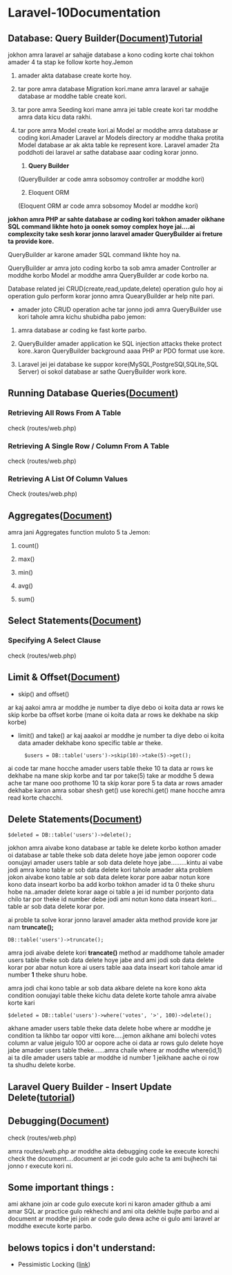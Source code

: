 # Laravel-10Documentation

## Database: Query Builder([Document](https://laravel.com/docs/10.x/queries#running-database-queries))[Tutorial](https://www.youtube.com/watch?v=uq4NXqc14v0&t=595s)

jokhon amra laravel ar sahajje database a kono coding korte chai tokhon amader 4 ta stap ke follow korte hoy.Jemon


 1. amader akta database create korte hoy.

 2. tar pore amra database Migration kori.mane amra laravel ar sahajje database ar moddhe table create kori.   

 3. tar pore amra Seeding kori mane amra jei table create kori tar moddhe amra data kicu data rakhi.

 4. tar pore amra Model create kori.ai Model ar moddhe amra database ar coding kori.Amader Laravel ar Models directory ar moddhe thaka protita Model database ar ak akta  table ke represent kore. Laravel amader 2ta poddhoti dei laravel ar sathe  database aaar coding korar jonno.

    1. **Query Builder**

     (QueryBuilder ar code amra   sobsomoy controller ar moddhe kori)

    2. Eloquent ORM

     (Eloquent ORM ar code amra sobsomoy Model ar moddhe kori) 


**jokhon amra PHP ar sahte database ar coding kori tokhon amader oikhane SQL command likhte hoto ja oonek somoy complex hoye jai....ai complexcity take sesh korar jonno laravel amader QueryBuilder ai freture ta provide kore.**

QueryBuilder ar karone amader SQL command likhte hoy na.

QueryBuilder ar amra joto coding korbo ta sob amra amader Controller ar moddhe korbo Model ar moddhe amra QueryBuilder ar code korbo na.  


Database related jei CRUD(create,read,update,delete) operation gulo hoy ai operation gulo perform korar jonno amra QuearyBuilder ar help nite pari.

* amader joto CRUD operation ache tar jonno jodi amra QueryBuilder use kori tahole amra kichu shubidha pabo jemon:

 1. amra database ar coding ke fast korte parbo. 

 2. QueryBuilder amader application ke SQL injection attacks theke protect kore..karon QueryBuilder background aaaa PHP ar PDO format use kore.

 3. Laravel jei jei database ke suppor kore(MySQL,PostgreSQl,SQLite,SQL Server) oi sokol database ar sathe QueryBuilder work kore.


## Running Database Queries([Document](https://laravel.com/docs/10.x/queries#running-database-queries)) 


  ### Retrieving All Rows From A Table

   check (routes/web.php)


  ### Retrieving A Single Row / Column From A Table

   check (routes/web.php) 


  ### Retrieving A List Of Column Values

   Check (routes/web.php)


## Aggregates([Document](https://laravel.com/docs/10.x/queries#aggregates))   

amra jani Aggregates function muloto 5 ta Jemon:

 1. count()

 2. max()

 3. min()

 4. avg()

 5. sum()


## Select Statements([Document](https://laravel.com/docs/10.x/queries#select-statements))

   ### Specifying A Select Clause

   check (routes/web.php)


## Limit & Offset([Document](https://laravel.com/docs/10.x/queries#limit-and-offset))

* skip() and offset()

 ar kaj aakoi amra ar moddhe je number ta  diye debo oi koita data ar rows ke skip korbe ba offset korbe (mane oi koita data ar rows ke dekhabe na skip korbe)


* limit() and take() ar kaj aaakoi ar moddhe je number ta diye debo oi koita data amader dekhabe kono specific table ar theke.


        $users = DB::table('users')->skip(10)->take(5)->get();


ai code tar mane hocche amader users table theke 10 ta data ar rows ke dekhabe na mane skip korbe and tar por take(5) take ar moddhe 5 dewa ache tar mane ooo prothome 10 ta skip korar pore 5 ta data ar rows amader dekhabe karon amra sobar shesh get() use korechi.get() mane hocche amra read korte chacchi.



## Delete Statements([Document](https://laravel.com/docs/10.x/queries#delete-statements))


```$deleted = DB::table('users')->delete();``` 

jokhon amra aivabe kono database ar table ke delete korbo kothon amader oi database ar table theke sob data delete hoye jabe jemon ooporer code oonujayi amader users table ar sob data delete hoye jabe.........kintu ai vabe jodi amra kono table ar sob data delete kori tahole amader akta problem jokon aivabe kono table ar sob data delete korar pore aabar notun kore kono data inseart korbo ba add korbo tokhon amader  id ta 0 theke shuru hobe na..amader delete korar aage oi table a jei id number porjonto data chilo tar por theke id number debe jodi ami notun kono data inseart kori... table ar sob data delete korar por.


ai proble ta solve korar jonno laravel amader akta method provide kore jar nam  **truncate();**


```DB::table('users')->truncate();```


amra jodi aivabe delete kori **trancate()** method ar maddhome tahole amader users table theke sob data delete hoye jabe and ami jodi sob data delete korar por abar notun kore ai users table aaa data inseart kori tahole amar id number **1** theke shuru hobe.


amra jodi chai kono table ar sob data akbare delete na kore kono akta condition oonujayi table theke kichu data delete korte tahole amra aivabe korte kari


```$deleted = DB::table('users')->where('votes', '>', 100)->delete();```


akhane amader users table theke data delete hobe where ar moddhe je condition ta likhbo  tar oopor vitti kore.....jemon aikhane ami bolechi votes column ar value jeigulo 100 ar oopore ache oi data ar rows gulo delete hoye jabe amader users table theke......amra chaile where ar  moddhe where(id,1) ai ta dile amader users table ar moddhe id number 1 jeikhane aache oi row ta shudhu delete korbe.


## Laravel Query Builder - Insert Update Delete([tutorial](https://www.youtube.com/watch?v=YBLni0HJbXI))


## Debugging([Document](https://laravel.com/docs/10.x/queries#debugging))

check (routes/web.php)

amra routes/web.php ar moddhe akta debugging code ke execute korechi check the document....document ar jei code gulo ache ta ami bujhechi tai jonno r execute kori ni.


## Some important things :


ami akhane join ar code gulo execute kori ni karon amader github a ami amar SQL ar practice gulo rekhechi and ami oita dekhle bujte parbo and ai document ar moddhe jei join ar code gulo dewa ache oi gulo ami laravel ar moddhe execute korte parbo.



## belows topics i don't understand:

* Pessimistic Locking ([link](https://laravel.com/docs/10.x/queries#pessimistic-locking))
